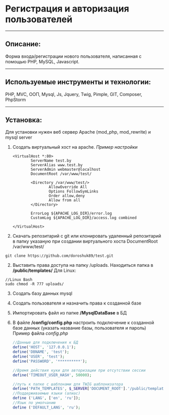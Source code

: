 # Регистрация и авторизация пользователей
<hr> 

## Описание:
Форма входа/регистрации нового пользователя, написанная с помощью PHP, MySQL, Javascript.
<hr>

## Используемые инструменты и технологии:
PHP, MVC, ООП, Mysql, Js, Jquery, Twig, Pimple, GIT, Composer, PhpStorm 
<hr>

## Установка: 
Для установки нужен веб сервер Apache (mod_php, mod_rewrite) и mysql server

1. Создать виртуальный хост на apache. 
*Пример настройки*
      ```
      <VirtualHost *:80>
              ServerName test.by
              ServerAlias www.test.by
              ServerAdmin webmaster@localhost
              DocumentRoot /var/www/test/

              <Directory /var/www/test/>
                      AllowOverride All
                      Options FollowSymLinks
                      Order allow,deny
                      Allow from all
              </Directory>

              ErrorLog ${APACHE_LOG_DIR}/error.log
              CustomLog ${APACHE_LOG_DIR}/access.log combined

      </VirtualHost>

      ```
1. Скачать репозитарий с git или клонировать удаленный репозитарий в папку указаную при создании виртуального хоста 
        DocumentRoot /var/www/test/

  ```git clone https://github.com/doroshuk89/test.git```

2. Выставить права доступа на папку /uploads. Находиться папка в **/public/templates/**
Для Linux: 
  ```
  //Linux Bash
  sudo chmod -R 777 uploads/
  ```

3. Создать базу данных mysql 
4. Создать пользователя и назначить права к созданной базе
5. Импортировать файл из папке **/MysqlDataBase** в БД  
4. В файле **/config/config.php** настроить подключение к созданной базе данных (указать название базы, пользователя и пароль)
Пример файла *config.php*

    ```php
    //Данные для подключения к БД
    define('HOST', '127.0.0.1');
    define('DBNAME', 'test');
    define('USER', 'test');
    define('PASSWORD', '**********');

    //Время действия куки для авторизации при отсутствии сессии
    define('TIMEOUT_USER_HASH', 50000);

    //путь к папке с шаблонами для TWIG шаблонизатора
    define('PATH_TEMPLATES', $_SERVER['DOCUMENT_ROOT'].'/public/templates');
    //Поддерживаемые языки (алиас)
    define ('LANG', ['en', 'ru']);
    //Язык по умолчанию
    define ('DEFAULT_LANG', 'ru');
    ```



